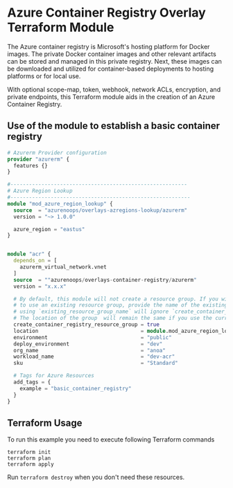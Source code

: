 # Azure Container Registry Overlay Terraform Module

The Azure container registry is Microsoft's hosting platform for Docker images. The private Docker container images and other relevant artifacts can be stored and managed in this private registry. Next, these images can be downloaded and utilized for container-based deployments to hosting platforms or for local use.

With optional scope-map, token, webhook, network ACLs, encryption, and private endpoints, this Terraform module aids in the creation of an Azure Container Registry.

## Use of the module to establish a basic container registry

```terraform
# Azurerm Provider configuration
provider "azurerm" {
  features {}
}

#---------------------------------------------------------
# Azure Region Lookup
#----------------------------------------------------------
module "mod_azure_region_lookup" {
  source  = "azurenoops/overlays-azregions-lookup/azurerm"
  version = "~> 1.0.0"

  azure_region = "eastus"
}


module "acr" {
  depends_on = [
    azurerm_virtual_network.vnet
  ]
  source  = ""azurenoops/overlays-container-registry/azurerm"
  version = "x.x.x"

  # By default, this module will not create a resource group. If you wish 
  # to use an existing resource group, provide the name of the existing resource group.
  # using `existing_resource_group_name` will ignore `create_container_registry_resource_group` and `custom_resource_group_name`.
  # The location of the group  will remain the same if you use the current resource.
  create_container_registry_resource_group = true
  location                                 = module.mod_azure_region_lookup.location_cli
  environment                              = "public"
  deploy_environment                       = "dev"
  org_name                                 = "anoa"
  workload_name                            = "dev-acr"
  sku                                      = "Standard"

  # Tags for Azure Resources
  add_tags = {
    example = "basic_container_registry"
  }
}
```

## Terraform Usage

To run this example you need to execute following Terraform commands

```hcl
terraform init
terraform plan
terraform apply
```

Run `terraform destroy` when you don't need these resources.